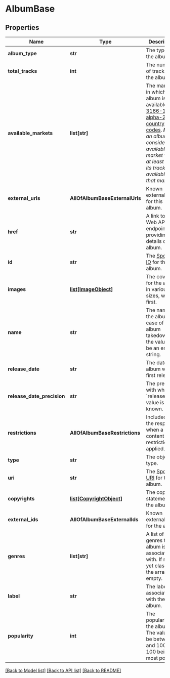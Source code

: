 # AlbumBase

## Properties
Name | Type | Description | Notes
------------ | ------------- | ------------- | -------------
**album_type** | **str** | The type of the album.  | 
**total_tracks** | **int** | The number of tracks in the album. | 
**available_markets** | **list[str]** | The markets in which the album is available: [ISO 3166-1 alpha-2 country codes](http://en.wikipedia.org/wiki/ISO_3166-1_alpha-2). _**NOTE**: an album is considered available in a market when at least 1 of its tracks is available in that market._  | 
**external_urls** | **AllOfAlbumBaseExternalUrls** | Known external URLs for this album.  | 
**href** | **str** | A link to the Web API endpoint providing full details of the album.  | 
**id** | **str** | The [Spotify ID](/documentation/web-api/concepts/spotify-uris-ids) for the album.  | 
**images** | [**list[ImageObject]**](ImageObject.md) | The cover art for the album in various sizes, widest first.  | 
**name** | **str** | The name of the album. In case of an album takedown, the value may be an empty string.  | 
**release_date** | **str** | The date the album was first released.  | 
**release_date_precision** | **str** | The precision with which &#x60;release_date&#x60; value is known.  | 
**restrictions** | **AllOfAlbumBaseRestrictions** | Included in the response when a content restriction is applied.  | [optional] 
**type** | **str** | The object type.  | 
**uri** | **str** | The [Spotify URI](/documentation/web-api/concepts/spotify-uris-ids) for the album.  | 
**copyrights** | [**list[CopyrightObject]**](CopyrightObject.md) | The copyright statements of the album.  | [optional] 
**external_ids** | **AllOfAlbumBaseExternalIds** | Known external IDs for the album.  | [optional] 
**genres** | **list[str]** | A list of the genres the album is associated with. If not yet classified, the array is empty.  | [optional] 
**label** | **str** | The label associated with the album.  | [optional] 
**popularity** | **int** | The popularity of the album. The value will be between 0 and 100, with 100 being the most popular.  | [optional] 

[[Back to Model list]](../README.md#documentation-for-models) [[Back to API list]](../README.md#documentation-for-api-endpoints) [[Back to README]](../README.md)

